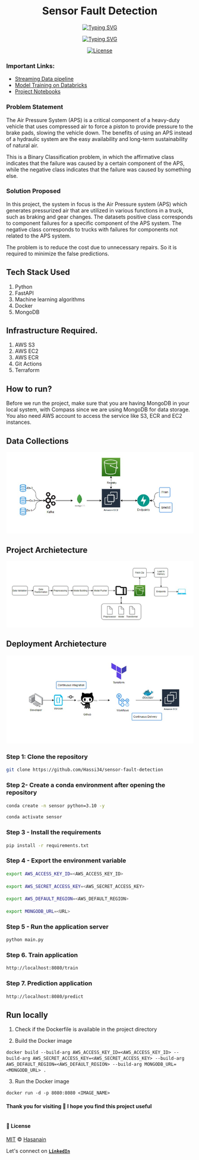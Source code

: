 <p align="center">
    <b>
        <h1 align="center">Sensor Fault Detection</h1>
    </b>
</p>
<p align="center">
<a href="https://github.com/Hassi34/sensor-fault-detection">
    <img src="https://readme-typing-svg.demolab.com?font=Georgia&c=g&size=18&duration=3000&pause=6000&multiline=True&center=true&width=800&height=40&lines= Sensor fault detection from live streaming data with MLOps standard practices;" alt="Typing SVG" />
</a>
</p>
<p align="center">
<a href="https://github.com/Hassi34/sensor-fault-detection">
    <img src="https://readme-typing-svg.demolab.com?font=Georgia&size=18&duration=2000&pause=1500&multiline=False&color=10D736FF&center=true&width=500&height=40&lines=AI+%7C+Live Streaming Data%7C+Kafka%7C+Databricks%7C+MLflow%7C+MLOps;Python+%7C+3.7+%7C+3.8+%7C+3.9+%7C+3.10;REST API+%7CFastAPI+%7C+Docker+%7CMongoDB+%7CAWS;" alt="Typing SVG" />
</a>
</p>

<p align="center">
    <a href="https://www.python.org/downloads/">
        <img alt="License" src="https://img.shields.io/badge/python-3.7%20%7C%203.8%20%7C%203.9%20%7C%203.10-g.svg">
    </a>

### Important Links:
- [Streaming Data pipeline](https://github.com/Hassi34/sensor-fault-detection/tree/streaming)<br>
- [Model Training on Databricks](https://github.com/Hassi34/sensor-fault-detection/blob/notebooks/sensorFaultDetection.ipynb)
- [Project Notebooks](https://github.com/Hassi34/sensor-fault-detection/tree/notebooks)
### Problem Statement
The Air Pressure System (APS) is a critical component of a heavy-duty vehicle that uses compressed air to force a piston to provide pressure to the brake pads, slowing the vehicle down. The benefits of using an APS instead of a hydraulic system are the easy availability and long-term sustainability of natural air.

This is a Binary Classification problem, in which the affirmative class indicates that the failure was caused by a certain component of the APS, while the negative class
indicates that the failure was caused by something else.

### Solution Proposed 
In this project, the system in focus is the Air Pressure system (APS) which generates pressurized air that are utilized in various functions in a truck, such as braking and gear changes. The datasets positive class corresponds to component failures for a specific component of the APS system. The negative class corresponds to trucks with failures for components not related to the APS system.

The problem is to reduce the cost due to unnecessary repairs. So it is required to minimize the false predictions.

## Tech Stack Used
1. Python 
2. FastAPI 
3. Machine learning algorithms
4. Docker
5. MongoDB

## Infrastructure Required.

1. AWS S3
2. AWS EC2
3. AWS ECR
4. Git Actions
5. Terraform

## How to run?
Before we run the project, make sure that you are having MongoDB in your local system, with Compass since we are using MongoDB for data storage. You also need AWS account to access the service like S3, ECR and EC2 instances.

## Data Collections
![image](./assets/data_collection.png)


## Project Archietecture
![image](./assets/project_architecture.png)


## Deployment Archietecture
![image](./assets/deployment.png)


### Step 1: Clone the repository
```bash
git clone https://github.com/Hassi34/sensor-fault-detection
```

### Step 2- Create a conda environment after opening the repository

```bash
conda create -n sensor python=3.10 -y
```

```bash
conda activate sensor
```

### Step 3 - Install the requirements
```bash
pip install -r requirements.txt
```

### Step 4 - Export the environment variable
```bash
export AWS_ACCESS_KEY_ID=<AWS_ACCESS_KEY_ID>

export AWS_SECRET_ACCESS_KEY=<AWS_SECRET_ACCESS_KEY>

export AWS_DEFAULT_REGION=<AWS_DEFAULT_REGION>

export MONGODB_URL=<URL>

```

### Step 5 - Run the application server
```bash
python main.py
```

### Step 6. Train application
```bash
http://localhost:8080/train

```

### Step 7. Prediction application
```bash
http://localhost:8080/predict

```

## Run locally

1. Check if the Dockerfile is available in the project directory

2. Build the Docker image
```
docker build --build-arg AWS_ACCESS_KEY_ID=<AWS_ACCESS_KEY_ID> --build-arg AWS_SECRET_ACCESS_KEY=<AWS_SECRET_ACCESS_KEY> --build-arg AWS_DEFAULT_REGION=<AWS_DEFAULT_REGION> --build-arg MONGODB_URL=<MONGODB_URL> . 

```

3. Run the Docker image
```
docker run -d -p 8080:8080 <IMAGE_NAME>
```
#### **Thank you for visiting 🙏 I hope you find this project useful**<br><br>

#### **📃 License**
[MIT][license] © [Hasanain][website]

[license]: hhttps://github.com/Hassi34/sensor-fault-detection/blob/main/LICENSE
[website]: https://hasanain.aicaliber.com

Let's connect on **[``LinkedIn``](https://www.linkedin.com/in/hasanain-mehmood)** <br>